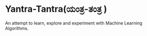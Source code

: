 # Yantra-Tantra(ಯಂತ್ರ-ತಂತ್ರ )
An attempt to learn, explore and experiment with Machine Learning Algorithms. 

